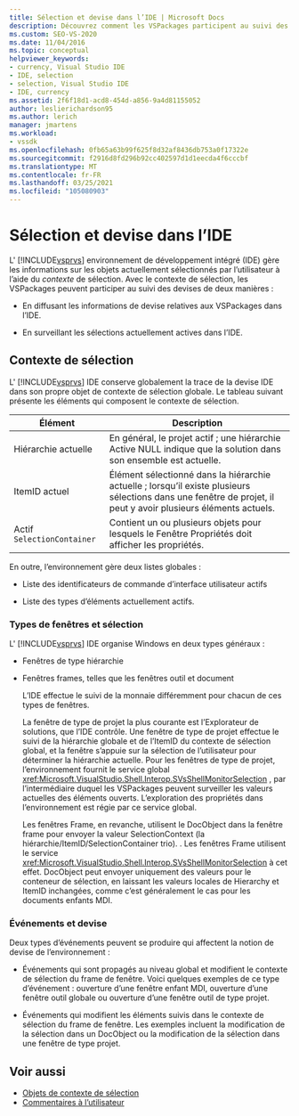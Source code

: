 ```yaml
---
title: Sélection et devise dans l’IDE | Microsoft Docs
description: Découvrez comment les VSPackages participent au suivi des devises. L’IDE de Visual Studio gère les informations relatives aux objets actuellement sélectionnés à l’aide du contexte de sélection.
ms.custom: SEO-VS-2020
ms.date: 11/04/2016
ms.topic: conceptual
helpviewer_keywords:
- currency, Visual Studio IDE
- IDE, selection
- selection, Visual Studio IDE
- IDE, currency
ms.assetid: 2f6f18d1-acd8-454d-a856-9a4d81155052
author: leslierichardson95
ms.author: lerich
manager: jmartens
ms.workload:
- vssdk
ms.openlocfilehash: 0fb65a63b99f625f8d32af8436db753a0f17322e
ms.sourcegitcommit: f2916d8fd296b92cc402597d1d1eecda4f6cccbf
ms.translationtype: MT
ms.contentlocale: fr-FR
ms.lasthandoff: 03/25/2021
ms.locfileid: "105080903"
---
```

# <a name="selection-and-currency-in-the-ide"></a>Sélection et devise dans l’IDE
L' [!INCLUDE[vsprvs](../../code-quality/includes/vsprvs_md.md)] environnement de développement intégré (IDE) gère les informations sur les objets actuellement sélectionnés par l’utilisateur à l’aide du *contexte* de sélection. Avec le contexte de sélection, les VSPackages peuvent participer au suivi des devises de deux manières :

- En diffusant les informations de devise relatives aux VSPackages dans l’IDE.

- En surveillant les sélections actuellement actives dans l’IDE.

## <a name="selection-context"></a>Contexte de sélection
 L' [!INCLUDE[vsprvs](../../code-quality/includes/vsprvs_md.md)] IDE conserve globalement la trace de la devise IDE dans son propre objet de contexte de sélection globale. Le tableau suivant présente les éléments qui composent le contexte de sélection.

|Élément|Description|
|-------------|-----------------|
|Hiérarchie actuelle|En général, le projet actif ; une hiérarchie Active NULL indique que la solution dans son ensemble est actuelle.|
|ItemID actuel|Élément sélectionné dans la hiérarchie actuelle ; lorsqu’il existe plusieurs sélections dans une fenêtre de projet, il peut y avoir plusieurs éléments actuels.|
|Actif `SelectionContainer`|Contient un ou plusieurs objets pour lesquels le Fenêtre Propriétés doit afficher les propriétés.|

 En outre, l’environnement gère deux listes globales :

- Liste des identificateurs de commande d’interface utilisateur actifs

- Liste des types d’éléments actuellement actifs.

### <a name="window-types-and-selection"></a>Types de fenêtres et sélection
 L' [!INCLUDE[vsprvs](../../code-quality/includes/vsprvs_md.md)] IDE organise Windows en deux types généraux :

- Fenêtres de type hiérarchie

- Fenêtres frames, telles que les fenêtres outil et document

  L’IDE effectue le suivi de la monnaie différemment pour chacun de ces types de fenêtres.

  La fenêtre de type de projet la plus courante est l’Explorateur de solutions, que l’IDE contrôle. Une fenêtre de type de projet effectue le suivi de la hiérarchie globale et de l’ItemID du contexte de sélection global, et la fenêtre s’appuie sur la sélection de l’utilisateur pour déterminer la hiérarchie actuelle. Pour les fenêtres de type de projet, l’environnement fournit le service global <xref:Microsoft.VisualStudio.Shell.Interop.SVsShellMonitorSelection> , par l’intermédiaire duquel les VSPackages peuvent surveiller les valeurs actuelles des éléments ouverts. L’exploration des propriétés dans l’environnement est régie par ce service global.

  Les fenêtres Frame, en revanche, utilisent le DocObject dans la fenêtre frame pour envoyer la valeur SelectionContext (la hiérarchie/ItemID/SelectionContainer trio). . Les fenêtres Frame utilisent le service <xref:Microsoft.VisualStudio.Shell.Interop.SVsShellMonitorSelection> à cet effet. DocObject peut envoyer uniquement des valeurs pour le conteneur de sélection, en laissant les valeurs locales de Hierarchy et ItemID inchangées, comme c’est généralement le cas pour les documents enfants MDI.

### <a name="events-and-currency"></a>Événements et devise
 Deux types d’événements peuvent se produire qui affectent la notion de devise de l’environnement :

- Événements qui sont propagés au niveau global et modifient le contexte de sélection du frame de fenêtre. Voici quelques exemples de ce type d’événement : ouverture d’une fenêtre enfant MDI, ouverture d’une fenêtre outil globale ou ouverture d’une fenêtre outil de type projet.

- Événements qui modifient les éléments suivis dans le contexte de sélection du frame de fenêtre. Les exemples incluent la modification de la sélection dans un DocObject ou la modification de la sélection dans une fenêtre de type projet.

## <a name="see-also"></a>Voir aussi
- [Objets de contexte de sélection](../../extensibility/internals/selection-context-objects.md)
- [Commentaires à l’utilisateur](../../extensibility/internals/feedback-to-the-user.md)
